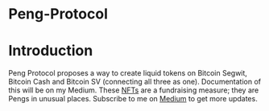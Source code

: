 # Peng-Protocol
# Introduction
Peng Protocol proposes a way to create liquid tokens on Bitcoin Segwit, Bitcoin Cash and Bitcoin SV (connecting all three as one).
Documentation of this will be on my Medium.
These [NFTs](https://medium.com/@genericmage1127/peng-nft-design-5607b9fefe1d) are a fundraising measure; they are Pengs in unusual places. 
Subscribe to me on [Medium](https://medium.com/@genericmage1127) to get more updates. 
